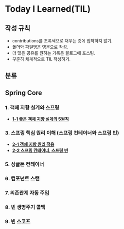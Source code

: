 # Today I Learned(TIL)

## 작성 규칙
- contributions를 초록색으로 채우는 것에 집착하지 않기.
- 폴더와 파일명은 영문으로 작성.
- 더 많은 공유를 원하는 기록은 블로그에 포스팅.
- 꾸준히 체계적으로 TIL 작성하기. 

## 분류

## Spring Core

### 1. 객체 지향 설계와 스프링
 - [**1-1 좋은 객체 지향 설계의 5원칙**](https://github.com/YeongJae0114/TIL/blob/main/Spring-Core/Spring-Core_1-1.md)

### 3. 스프링 핵심 원리 이해 (스프링 컨테이너와 스프링 빈)
 - [**2-1 객체 지향 원리 적용**](https://github.com/YeongJae0114/TIL/blob/main/Spring-Core/Spring-Core_2-1.md)
 - [**2-2 스프링 컨테이너, 스프링 빈**](https://github.com/YeongJae0114/TIL/blob/main/Spring-Core/Spring-Core_2-2.md)

### 5. 싱글톤 컨테이너

### 6. 컴포넌트 스캔

### 7. 의존관계 자동 주입

### 8. 빈 생명주기 콜백

### 9. 빈 스코프
